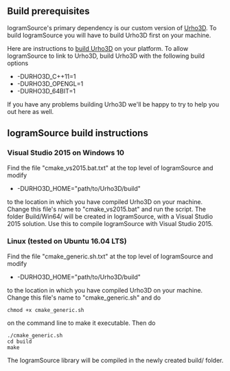 
## Build prerequisites

IogramSource's primary dependency is our custom version of [Urho3D](https://github.com/MeshGeometry/Urho3D). To
build IogramSource you will have to build Urho3D first on your machine.

Here are instructions to
[build Urho3D](https://urho3d.github.io/documentation/1.6/_building.html) on
your platform. To allow IogramSource to link to Urho3D, build Urho3D with the
following build options

* -DURHO3D_C++11=1
* -DURHO3D_OPENGL=1
* -DURHO3D_64BIT=1

If you have any problems building Urho3D we'll be happy to try to help you out
here as well.

## IogramSource build instructions

### Visual Studio 2015 on Windows 10

Find the file "cmake_vs2015.bat.txt" at the top level of IogramSource and modify

* -DURHO3D_HOME="path/to/Urho3D/build"

to the location in which you have compiled Urho3D on your machine. Change this
file's name to "cmake_vs2015.bat" and run the script. The folder Build/Win64/
will be created in IogramSource, with a Visual Studio 2015 solution. Use this to
compile IogramSource with Visual Studio 2015.

### Linux (tested on Ubuntu 16.04 LTS)

Find the file "cmake_generic.sh.txt" at the top level of IogramSource and modify

* -DURHO3D_HOME="path/to/Urho3D/build"

to the location in which you have compiled Urho3D on your machine. Change this
file's name to "cmake_generic.sh" and do
```
chmod +x cmake_generic.sh
```
on the command line to make it executable. Then do
```
./cmake_generic.sh
cd build
make
```
The IogramSource library will be compiled in the newly created build/ folder.
